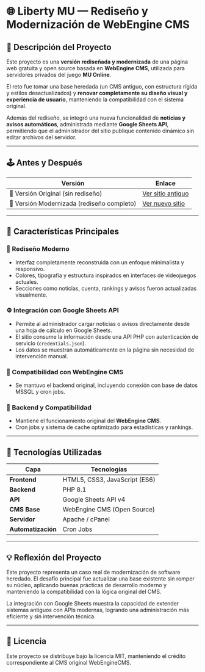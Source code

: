 # 🌐 Liberty MU — Rediseño y Modernización de WebEngine CMS

## 🧩 Descripción del Proyecto
Este proyecto es una **versión rediseñada y modernizada** de una página web gratuita y open source basada en **WebEngine CMS**, utilizada para servidores privados del juego **MU Online**.

El reto fue tomar una base heredada (un CMS antiguo, con estructura rígida y estilos desactualizados) y **renovar completamente su diseño visual y experiencia de usuario**, manteniendo la compatibilidad con el sistema original.

Además del rediseño, se integró una nueva funcionalidad de **noticias y avisos automáticos**, administrada mediante **Google Sheets API**, permitiendo que el administrador del sitio publique contenido dinámico sin editar archivos del servidor.

---

## 🕹️ Antes y Después

| Versión | Enlace |
|----------|--------|
| 🧱 Versión Original (sin rediseño) | [Ver sitio antiguo](https://liberty-mu.com/) |
| 🚀 Versión Modernizada (rediseño completo) | [Ver nuevo sitio](https://libertymu2.com/) |

---

## 🚀 Características Principales

### 🎨 Rediseño Moderno
- Interfaz completamente reconstruida con un enfoque minimalista y responsivo.  
- Colores, tipografía y estructura inspirados en interfaces de videojuegos actuales.  
- Secciones como noticias, cuenta, rankings y avisos fueron actualizadas visualmente.

### ⚙️ Integración con Google Sheets API
- Permite al administrador cargar noticias o avisos directamente desde una hoja de cálculo en Google Sheets.  
- El sitio consume la información desde una API PHP con autenticación de servicio (`credentials.json`).  
- Los datos se muestran automáticamente en la página sin necesidad de intervención manual.

### 💾 Compatibilidad con WebEngine CMS
- Se mantuvo el backend original, incluyendo conexión con base de datos MSSQL y cron jobs.  

### 🧱 Backend y Compatibilidad
- Mantiene el funcionamiento original del **WebEngine CMS**.  
- Cron jobs y sistema de cache optimizado para estadísticas y rankings.

---

## 🧠 Tecnologías Utilizadas

| Capa | Tecnologías |
|------|--------------|
| **Frontend** | HTML5, CSS3, JavaScript (ES6) |
| **Backend** | PHP 8.1 |
| **API** | Google Sheets API v4 |
| **CMS Base** | WebEngine CMS (Open Source) |
| **Servidor** | Apache / cPanel |
| **Automatización** | Cron Jobs |
---

## 💡 Reflexión del Proyecto

Este proyecto representa un caso real de modernización de software heredado.
El desafío principal fue actualizar una base existente sin romper su núcleo, aplicando buenas prácticas de desarrollo moderno y manteniendo la compatibilidad con la lógica original del CMS.

La integración con Google Sheets muestra la capacidad de extender sistemas antiguos con APIs modernas, logrando una administración más eficiente y sin intervención técnica.

---

## 🪪 Licencia

Este proyecto se distribuye bajo la licencia MIT, manteniendo el crédito correspondiente al CMS original WebEngineCMS.
